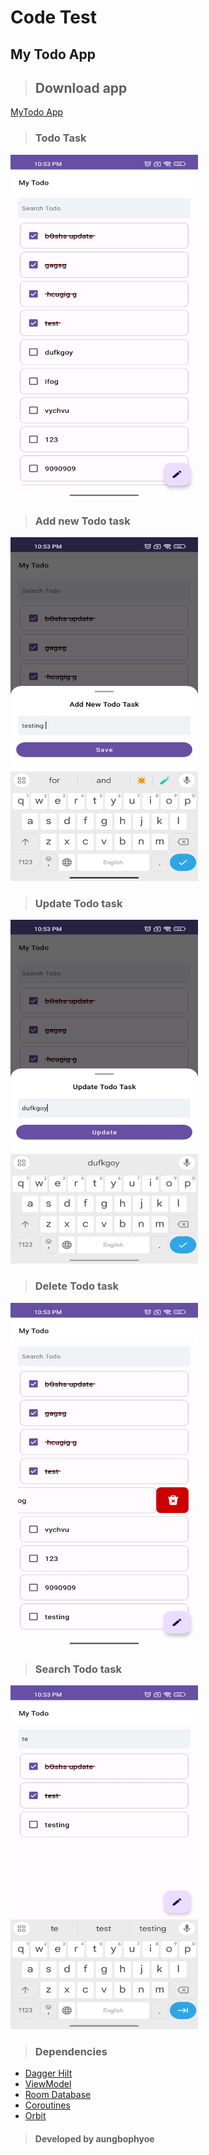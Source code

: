 # Code Test
## My Todo App

> ## Download app
<a href="https://github.com/aungbophyoe/TodoApp/tree/master/app/release/todo-app-release.apk">MyTodo App</a>

> ### Todo Task
<img src="./ss/sample_1.jpg" width="300" height="550">
<br>

> ### Add new Todo task
<img src="./ss/sample_2.jpg" width="300" height="550">
<br>

> ### Update Todo task
<img src="./ss/sample_3.jpg" width="300" height="550">
<br>

> ### Delete Todo task
<img src="./ss/sample_4.jpg" width="300" height="550">
<br>

> ### Search Todo task
<img src="./ss/sample_5.jpg" width="300" height="550">
<br>

> ### Dependencies

- <a href="https://developer.android.com/training/dependency-injection/hilt-android">Dagger Hilt</a>
- <a href="https://developer.android.com/topic/libraries/architecture/viewmodel">ViewModel</a>
- <a href="https://developer.android.com/jetpack/androidx/releases/room">Room Database</a>
- <a href="https://developer.android.com/kotlin/coroutines">Coroutines</a>
- <a href="https://orbit-mvi.org/">Orbit</a>

> #### Developed by aungbophyoe